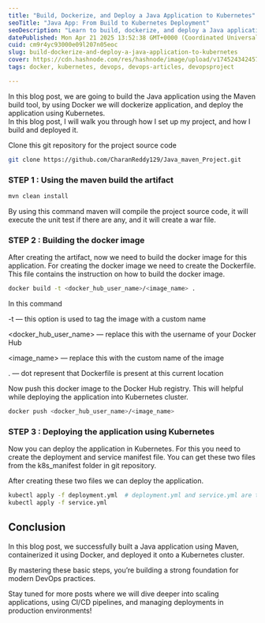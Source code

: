 ```yaml
---
title: "Build, Dockerize, and Deploy a Java Application to Kubernetes"
seoTitle: "Java App: From Build to Kubernetes Deployment"
seoDescription: "Learn to build, dockerize, and deploy a Java application using Maven, Docker, and Kubernetes with step-by-step guidance in this tutorial"
datePublished: Mon Apr 21 2025 13:52:38 GMT+0000 (Coordinated Universal Time)
cuid: cm9r4yc93000e09l207n05eoc
slug: build-dockerize-and-deploy-a-java-application-to-kubernetes
cover: https://cdn.hashnode.com/res/hashnode/image/upload/v1745243424573/083ccc89-8a84-46e2-938b-b803e6f003f1.png
tags: docker, kubernetes, devops, devops-articles, devopsproject

---
```


In this blog post, we are going to build the Java application using the Maven build tool, by using Docker we will dockerize application, and deploy the application using Kubernetes.  
In this blog post, I will walk you through how I set up my project, and how I build and deployed it.

Clone this git repository for the project source code

```bash
git clone https://github.com/CharanReddy129/Java_maven_Project.git
```

### STEP 1 : Using the maven build the artifact

```bash
mvn clean install
```

By using this command maven will compile the project source code, it will execute the unit test if there are any, and it will create a war file.

### STEP 2 : Building the docker image

After creating the artifact, now we need to build the docker image for this application. For creating the docker image we need to create the Dockerfile. This file contains the instruction on how to build the docker image.

```bash
docker build -t <docker_hub_user_name>/<image_name> . 
```

In this command

\-t — this option is used to tag the image with a custom name

&lt;docker\_hub\_user\_name&gt; — replace this with the username of your Docker Hub

&lt;image\_name&gt; — replace this with the custom name of the image

. — dot represent that Dockerfile is present at this current location

Now push this docker image to the Docker Hub registry. This will helpful while deploying the application into Kubernetes cluster.

```bash
docker push <docker_hub_user_name>/<image_name> 
```

### STEP 3 : Deploying the application using Kubernetes

Now you can deploy the application in Kubernetes. For this you need to create the deployment and service manifest file. You can get these two files from the k8s\_manifest folder in git repository.

After creating these two files we can deploy the application.

```bash
kubectl apply -f deployment.yml  # deployment.yml and service.yml are the file name of he manifest
kubectl apply -f service.yml
```

## Conclusion

In this blog post, we successfully built a Java application using Maven, containerized it using Docker, and deployed it onto a Kubernetes cluster.

By mastering these basic steps, you’re building a strong foundation for modern DevOps practices.

Stay tuned for more posts where we will dive deeper into scaling applications, using CI/CD pipelines, and managing deployments in production environments!